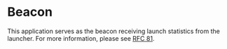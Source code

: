 # Beacon

This application serves as the beacon receiving launch statistics from the launcher.
For more information, please see [RFC 81](https://github.com/QuiltMC/rfcs/blob/main/specification/0081-active-user-beacon.md).
